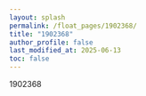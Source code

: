```yaml
---
layout: splash
permalink: /float_pages/1902368/
title: "1902368"
author_profile: false
last_modified_at: 2025-06-13
toc: false
---
```

 
1902368
